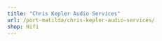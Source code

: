 ```yaml
---
title: "Chris Kepler Audio Services"
url: /port-matilda/chris-kepler-audio-services/
shop: Hifi
---
```

